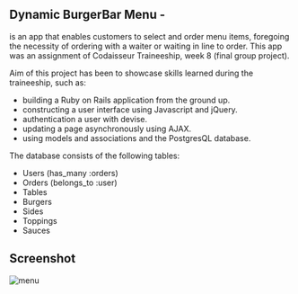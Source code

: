 Dynamic BurgerBar Menu -
-----

is an app that enables customers to select and order menu items, foregoing the necessity of ordering with a waiter or waiting in line to order. This app was an assignment of Codaisseur Traineeship, week 8 (final group project).

Aim of this project has been to showcase skills learned during the traineeship, such as:
- building a Ruby on Rails application from the ground up.
- constructing a user interface using Javascript and jQuery.
- authentication a user with devise.
- updating a page asynchronously using AJAX.
- using models and associations and the PostgresQL database.

The database consists of the following tables:
- Users (has_many :orders)
- Orders (belongs_to :user)
- Tables
- Burgers
- Sides
- Toppings
- Sauces

Screenshot
----

![menu](http://res.cloudinary.com/dsiyhc1tt/image/upload/v1481022791/dynamic_menu_-_Menu_vxirzv.png)
